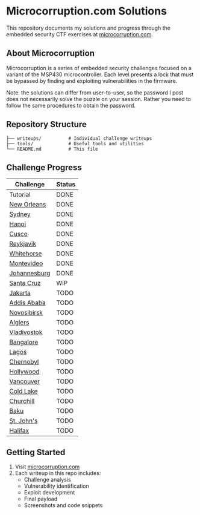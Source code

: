 # Microcorruption.com Solutions

This repository documents my solutions and progress through the embedded security CTF exercises at [microcorruption.com](https://microcorruption.com/).

## About Microcorruption

Microcorruption is a series of embedded security challenges focused on a variant of the MSP430 microcontroller. Each level presents a lock that must be bypassed by finding and exploiting vulnerabilities in the firmware.

Note: the solutions can differ from user-to-user, so the password I post does not necessarily solve the puzzle on your session. Rather you need to follow the same procedures to obtain the password.

## Repository Structure

```text
├── writeups/          # Individual challenge writeups
├── tools/             # Useful tools and utilities
└── README.md          # This file
```

## Challenge Progress

| Challenge | Status |
|-----------|--------|
| Tutorial | DONE |
| [New Orleans](writeups/01-new-orleans.md) | DONE |
| [Sydney](writeups/02-sydney.md) | DONE |
| [Hanoi](writeups/03-hanoi.md) | DONE |
| [Cusco](writeups/04-cusco.md) | DONE |
| [Reykjavik](writeups/05-reykjavik.md) | DONE |
| [Whitehorse](writeups/06-whitehorse.md) | DONE |
| [Montevideo](writeups/07-montevideo.md) | DONE |
| [Johannesburg](writeups/08-johannesburg.md) | DONE |
| [Santa Cruz](writeups/09-santa-cruz.md) | WiP |
| [Jakarta](writeups/10-jakarta.md) | TODO |
| [Addis Ababa](writeups/11-addis-ababa.md) | TODO |
| [Novosibirsk](writeups/12-novosibirsk.md) | TODO |
| [Algiers](writeups/13-algiers.md) | TODO |
| [Vladivostok](writeups/14-vladivostok.md) | TODO |
| [Bangalore](writeups/15-bangalore.md) | TODO |
| [Lagos](writeups/16-lagos.md) | TODO |
| [Chernobyl](writeups/14-chernobyl.md) | TODO |
| [Hollywood](writeups/15-hollywood.md) | TODO |
| [Vancouver](writeups/16-vancouver.md) | TODO |
| [Cold Lake](writeups/17-cold-lake.md) | TODO |
| [Churchill](writeups/18-churchill.md) | TODO |
| [Baku](writeups/19-baku.md) | TODO |
| [St. John's](writeups/20-st-johns.md) | TODO |
| [Halifax](writeups/21-halifax.md) | TODO |

## Getting Started

1. Visit [microcorruption.com](https://microcorruption.com/)
2. Each writeup in this repo includes:
   - Challenge analysis
   - Vulnerability identification
   - Exploit development
   - Final payload
   - Screenshots and code snippets

